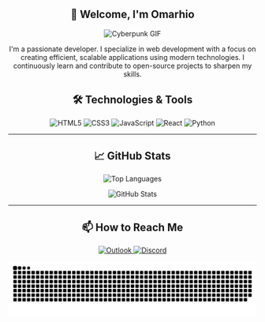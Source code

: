 <h2 align="center">👋 Welcome, I'm Omarhio</h2>
<p align="center">
<img src="https://media.tenor.com/ZQ90oSSbJskAAAAi/smoking-falco.gif" alt="Cyberpunk GIF" width="250" />
</p>
<p align="center">
I'm a passionate developer. I specialize in web development with a focus on creating efficient, scalable applications using modern technologies. I continuously learn and contribute to open-source projects to sharpen my skills.
</p>
<h2 align="center">🛠️ Technologies & Tools</h2>

<p align="center">
  <img src="https://img.shields.io/badge/html5-%23E34F26.svg?style=for-the-badge&logo=html5&logoColor=white" alt="HTML5"/>
  <img src="https://img.shields.io/badge/CSS3-1572B6?style=for-the-badge&logo=css3&logoColor=white" alt="CSS3"/>
  <img src="https://img.shields.io/badge/JavaScript-F7DF1E?style=for-the-badge&logo=javascript&logoColor=black" alt="JavaScript"/>
  <img src="https://img.shields.io/badge/React-20232A?style=for-the-badge&logo=react&logoColor=61DAFB" alt="React"/>
  <img src="https://img.shields.io/badge/python-3670A0?style=for-the-badge&logo=python&logoColor=ffdd54" alt="Python"/>
</p>

---

<h2 align="center">📈 GitHub Stats</h2>

<p align="center">
  <img src="https://github-readme-stats.vercel.app/api/top-langs/?username=Omarhio&theme=dark&hide_border=false&include_all_commits=false&count_private=true&layout=compact" alt="Top Languages" />
</p>

<p align="center">
  <img src="https://github-readme-stats.vercel.app/api?username=Omarhio&show_icons=true&theme=dark" alt="GitHub Stats" />
</p>

---

<h2 align="center">📫 How to Reach Me</h2>

<p align="center">
  <a href="mailto:big-dz@hotmail.fr">
    <img src="https://img.shields.io/badge/Microsoft_Outlook-0078D4?style=for-the-badge&logo=microsoft-outlook&logoColor=white" alt="Outlook"/>
  </a>
  <a href="https://discord.com/users/omarhio">
    <img src="https://img.shields.io/badge/Discord-%235865F2.svg?style=for-the-badge&logo=discord&logoColor=white" alt="Discord"/>
  </a>
</p>

<div align="center">
<picture>
  <source
    media="(prefers-color-scheme: dark)"
    srcset="https://raw.githubusercontent.com/platane/snk/output/github-contribution-grid-snake-dark.svg"
  />
  <source
    media="(prefers-color-scheme: light)"
    srcset="https://raw.githubusercontent.com/platane/snk/output/github-contribution-grid-snake.svg"
  />
  <img
    alt="github contribution grid snake animation"
    src="https://raw.githubusercontent.com/platane/snk/output/github-contribution-grid-snake.svg"
  />
</picture>
</div>